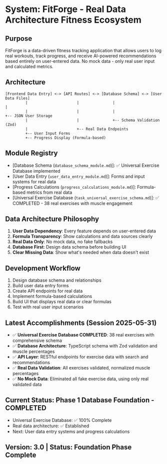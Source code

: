 # System: FitForge - Real Data Architecture Fitness Ecosystem

## Purpose
FitForge is a data-driven fitness tracking application that allows users to log real workouts, track progress, and receive AI-powered recommendations based entirely on user-entered data. No mock data - only real user input and calculated metrics.

## Architecture
```
[Frontend Data Entry] <-> [API Routes] <-> [Database Schema] <-> [User Data Files]
         |                      |               |                      |
         |                      |               |                      +-- JSON User Storage
         |                      |               +-- Schema Validation (Zod)
         |                      +-- Real Data Endpoints
         +-- User Input Forms
         +-- Progress Display (Formula-based)
```

## Module Registry
- [Database Schema (`database_schema_module.md`)]: ✅ Universal Exercise Database implemented
- [User Data Entry (`user_data_entry_module.md`)]: Forms and input systems for real data
- [Progress Calculations (`progress_calculations_module.md`)]: Formula-based metrics from real data
- [Universal Exercise Database (`task_universal_exercise_schema.md`)]: ✅ COMPLETED - 38 real exercises with muscle engagement

## Data Architecture Philosophy
1. **User Data Dependency**: Every feature depends on user-entered data
2. **Formula Transparency**: Show calculations and data sources clearly
3. **Real Data Only**: No mock data, no fake fallbacks
4. **Database First**: Design data schema before building UI
5. **Clear Missing Data**: Show what's needed when data doesn't exist

## Development Workflow
1. Design database schema and relationships
2. Build user data entry forms
3. Create API endpoints for real data
4. Implement formula-based calculations
5. Build UI that displays real data or clear formulas
6. Test with real user input scenarios

## Latest Accomplishments (Session 2025-05-31)
- ✅ **Universal Exercise Database COMPLETED**: 38 real exercises with comprehensive schema
- ✅ **Database Architecture**: TypeScript schema with Zod validation and muscle percentages
- ✅ **API Layer**: RESTful endpoints for exercise data with search and recommendations
- ✅ **Real Data Validation**: All exercises validated, normalized muscle percentages
- ✅ **No Mock Data**: Eliminated all fake exercise data, using only real validated data

## Current Status: Phase 1 Database Foundation - COMPLETED
- Universal Exercise Database: ✅ 100% Complete
- Real data architecture: ✅ Established
- Next: User data entry systems and progress calculations

## Version: 3.0 | Status: Foundation Phase Complete
